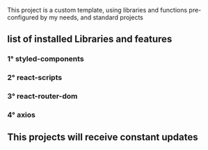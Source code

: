 This project is a custom template, using libraries and functions pre-configured by my needs, and standard projects

## list of installed Libraries and features

### 1° styled-components
### 2° react-scripts
### 3° react-router-dom
### 4° axios

## This projects will receive constant updates
